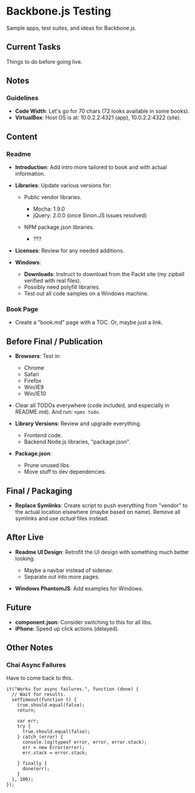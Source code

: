 # Backbone.js Testing
Sample apps, test suites, and ideas for Backbone.js.

## Current Tasks
Things to do before going live.


## Notes
### Guidelines
* **Code Width**: Let's go for 70 chars (72 looks available in some books).
* **VirtualBox**: Host OS is at: 10.0.2.2:4321 (app), 10.0.2.2:4322 (site).


## Content
### Readme
* **Introduction**: Add intro more tailored to book and with actual
  information.

* **Libraries**: Update various versions for:
  * Public vendor libraries.
    * Mocha: 1.9.0
    * jQuery: 2.0.0 (once Sinon.JS issues resolved)

  * NPM package.json libraries.
    * ???

* **Licenses**: Review for any needed additions.

* **Windows**:
  * **Downloads**: Instruct to download from the Packt site (my zipball
    verified with real files).
  * Possibly need polyfill libraries.
  * Test out all code samples on a Windows machine.

### Book Page
* Create a "book.md" page with a TOC. Or, maybe just a link.


## Before Final / Publication
* **Browsers**: Test in:
  * Chrome
  * Safari
  * Firefox
  * Win/IE9
  * Win/IE10

* Clear all TODOs everywhere (code included, and especially in README.md).
  And run: `npms todo`.

* **Library Versions**: Review and upgrade everything.
  * Frontend code.
  * Backend Node.js libraries, "package.json".

* **Package.json**:
  * Prune unused libs.
  * Move stuff to dev dependencies.

## Final / Packaging
* **Replace Symlinks**: Create script to push everything from "vendor"
  to the actual location elsewhere (maybe based on name). Remove all
  symlinks and use *actual* files instead.

## After Live
* **Readme UI Design**: Retrofit the UI design with something much better
  looking.
  * Maybe a navbar instead of sidenav.
  * Separate out into more pages.

* **Windows PhantomJS**: Add examples for Windows.

## Future
* **component.json**: Consider switching to this for all libs.
* **iPhone**: Speed up click actions (delayed).

## Other Notes

### Chai Async Failures
Have to come back to this.

    it("Works for async failures.", function (done) {
      // Wait for results.
      setTimeout(function () {
        true.should.equal(false);
        return;

        var err;
        try {
          true.should.equal(false);
        } catch (error) {
          console.log(typeof error, error, error.stack);
          err = new Error(error);
          err.stack = error.stack;

        } finally {
          done(err);
        }
      }, 100);
    });

